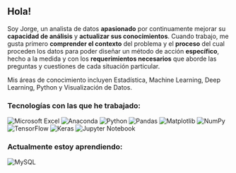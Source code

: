 ## Hola!

Soy Jorge, un analista de datos **apasionado** por continuamente mejorar su **capacidad de análisis** y **actualizar sus conocimientos**. Cuando trabajo, me gusta primero **comprender el contexto** del problema y el **proceso** del cual proceden los datos para poder diseñar un método de acción **específico**, hecho a la medida y con los **requerimientos necesarios** que aborde las preguntas y cuestiones de cada situación particular.

Mis áreas de conocimiento incluyen Estadística, Machine Learning, Deep Learning, Python y Visualización de Datos.

### Tecnologías con las que he trabajado:

![Microsoft Excel](https://img.shields.io/badge/Microsoft_Excel-217346?style=for-the-badge&logo=microsoft-excel&logoColor=white)
![Anaconda](https://img.shields.io/badge/Anaconda-%2344A833.svg?style=for-the-badge&logo=anaconda&logoColor=white)
![Python](https://img.shields.io/badge/python-3670A0?style=for-the-badge&logo=python&logoColor=ffdd54)
![Pandas](https://img.shields.io/badge/pandas-%23150458.svg?style=for-the-badge&logo=pandas&logoColor=white)
![Matplotlib](https://img.shields.io/badge/Matplotlib-%23ffffff.svg?style=for-the-badge&logo=Matplotlib&logoColor=black)
![NumPy](https://img.shields.io/badge/numpy-%23013243.svg?style=for-the-badge&logo=numpy&logoColor=white)
![TensorFlow](https://img.shields.io/badge/TensorFlow-%23FF6F00.svg?style=for-the-badge&logo=TensorFlow&logoColor=white)
![Keras](https://img.shields.io/badge/Keras-%23D00000.svg?style=for-the-badge&logo=Keras&logoColor=white)
![Jupyter Notebook](https://img.shields.io/badge/jupyter-%23FA0F00.svg?style=for-the-badge&logo=jupyter&logoColor=white)

### Actualmente estoy aprendiendo:

![MySQL](https://img.shields.io/badge/mysql-4479A1.svg?style=for-the-badge&logo=mysql&logoColor=white)
